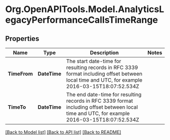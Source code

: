 
# Org.OpenAPITools.Model.AnalyticsLegacyPerformanceCallsTimeRange

## Properties

Name | Type | Description | Notes
------------ | ------------- | ------------- | -------------
**TimeFrom** | **DateTime** | The start date-time for resulting records in RFC 3339 format including offset between local time and UTC, for example 2016-03-15T18:07:52.534Z | 
**TimeTo** | **DateTime** | The end date-time for resulting records in RFC 3339 format including offset between local time and UTC, for example 2016-03-15T18:07:52.534Z | 

[[Back to Model list]](../README.md#documentation-for-models)
[[Back to API list]](../README.md#documentation-for-api-endpoints)
[[Back to README]](../README.md)

